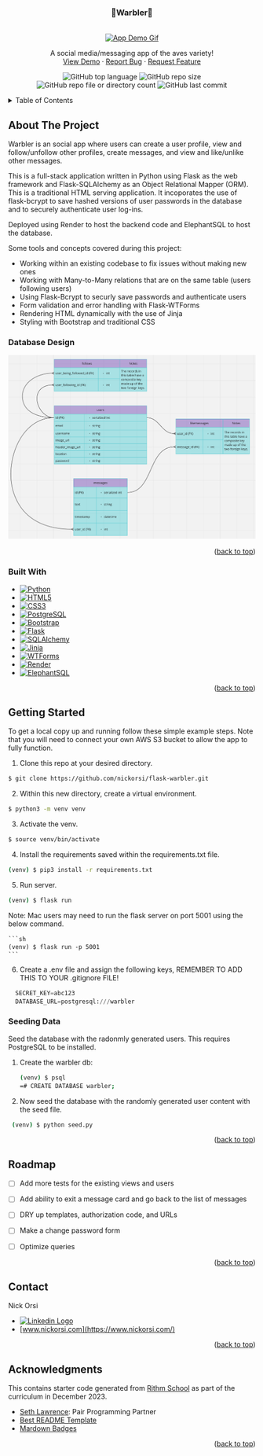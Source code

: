 <!-- Improved compatibility of back to top link: See: https://github.com/othneildrew/Best-README-Template/pull/73 -->
<a name="readme-top"></a>
<!--
*** Thanks for checking out the Best-README-Template. If you have a suggestion
*** that would make this better, please fork the repo and create a pull request
*** or simply open an issue with the tag "enhancement".
*** Don't forget to give the project a star!
*** Thanks again! Now go create something AMAZING! :D
-->



<!-- PROJECT SHIELDS -->
<!--
*** I'm using markdown "reference style" links for readability.
*** Reference links are enclosed in brackets [ ] instead of parentheses ( ).
*** See the bottom of this document for the declaration of the reference variables
*** for contributors-url, forks-url, etc. This is an optional, concise syntax you may use.
*** https://www.markdownguide.org/basic-syntax/#reference-style-links
-->

<!-- PROJECT LOGO -->
<h3 align="center">🐤Warbler🐥</h3>
<br />
<div align="center">
  <a href="https://github.com/nickorsi/satly">
    <img src="static/images/warbler_demo.gif" alt="App Demo Gif">
  </a>
  <p align="center">
    A social media/messaging app of the aves variety!
    <br />
    <a href="https://nick-orsi-warbler.onrender.com/">View Demo</a>
    ·
    <a href="https://github.com/nickorsi/flask-warbler/issues">Report Bug</a>
    ·
    <a href="https://github.com/nickorsi/flask-warbler/issues">Request Feature</a>
  </p>
</div>

<div align="center">

  ![GitHub top language](https://img.shields.io/github/languages/top/nickorsi/flask-warbler)
  ![GitHub repo size](https://img.shields.io/github/repo-size/nickorsi/flask-warbler)
  ![GitHub repo file or directory count](https://img.shields.io/github/directory-file-count/nickorsi/flask-warbler)
  ![GitHub last commit](https://img.shields.io/github/last-commit/nickorsi/flask-warbler)

</div>


<!-- TABLE OF CONTENTS -->
<details>
  <summary>Table of Contents</summary>
  <ol>
    <li>
      <a href="#about-the-project">About The Project</a>
      <ul>
        <li><a href="#built-with">Built With</a></li>
      </ul>
    </li>
    <li>
      <a href="#getting-started">Getting Started</a>
      <ul>
        <li><a href="#prerequisites">Prerequisites</a></li>
        <li><a href="#installation">Installation</a></li>
      </ul>
    </li>
    <li><a href="#usage">Usage</a></li>
    <li><a href="#roadmap">Roadmap</a></li>
    <li><a href="#contributing">Contributing</a></li>
    <li><a href="#license">License</a></li>
    <li><a href="#contact">Contact</a></li>
    <li><a href="#acknowledgments">Acknowledgments</a></li>
  </ol>
</details>



<!-- ABOUT THE PROJECT -->
## About The Project

Warbler is an social app where users can create a user profile, view and follow/unfollow other profiles, create messages, and view and like/unlike other messages.

This is a full-stack application written in Python using Flask as the web framework and Flask-SQLAlchemy as an Object Relational Mapper (ORM). This is a traditional HTML serving application. It incoporates the use of flask-bcrypt to save hashed versions of user passwords in the database and to securely authenticate user log-ins.

Deployed using Render to host the backend code and ElephantSQL to host the database.

Some tools and concepts covered during this project:

* Working within an existing codebase to fix issues without making new ones
* Working with Many-to-Many relations that are on the same table (users following users)
* Using Flask-Bcrypt to securly save passwords and authenticate users
* Form validation and error handling with Flask-WTForms
* Rendering HTML dynamically with the use of Jinja
* Styling with Bootstrap and traditional CSS


### Database Design

<div align="center">
  <a href="static/images/database-design.png">
    <img src="static/images/database-design.png" alt="Database design">
  </a>
</div>


<p align="right">(<a href="#readme-top">back to top</a>)</p>



### Built With

* [![Python][Python.com]][Python-url]
* [![HTML5][HTML5.com]][HTML5-url]
* [![CSS3][CSS3.com]][CSS3-url]
* [![PostgreSQL][PostgreSQL.com]][PostgreSQL-url]
* [![Bootstrap][Bootstrap.com]][Bootstrap-url]
* [![Flask][Flask.com]][Flask-url]
* [![SQLAlchemy][SQLAlchemy.com]][SQLAlchemy-url]
* [![Jinja][Jinja.com]][Jinja-url]
* [![WTForms][WTForms.com]][WTForms-url]
* [![Render][Render.com]][Render-url]
* [![ElephantSQL][ElephantSQL.com]][ElephantSQL-url]

<p align="right">(<a href="#readme-top">back to top</a>)</p>



<!-- GETTING STARTED -->
## Getting Started

To get a local copy up and running follow these simple example steps. Note that you will need to connect your own AWS S3 bucket to allow the app to fully function.

1. Clone this repo at your desired directory.

  ```sh
  $ git clone https://github.com/nickorsi/flask-warbler.git
  ```
2. Within this new directory, create a virtual environment.

  ```sh
  $ python3 -m venv venv
  ```
3. Activate the venv.

  ```sh
  $ source venv/bin/activate
  ```
4. Install the requirements saved within the requirements.txt file.

  ```sh
  (venv) $ pip3 install -r requirements.txt
  ```
5. Run server.

  ```sh
  (venv) $ flask run
  ```
  Note: Mac users may need to run the flask server on port 5001 using the below command.

    ```sh
    (venv) $ flask run -p 5001
    ```

6. Create a .env file and assign the following keys, REMEMBER TO ADD THIS TO YOUR .gitignore FILE!
  ```python
    SECRET_KEY=abc123
    DATABASE_URL=postgresql:///warbler
  ```

### Seeding Data

Seed the database with the radonmly generated users. This requires PostgreSQL to be installed.

1. Create the warbler db:
   ```sh
   (venv) $ psql
   =# CREATE DATABASE warbler;
   ```

2. Now seed the database with the randomly generated user content with the seed file.
  ```sh
   (venv) $ python seed.py
   ```

<p align="right">(<a href="#readme-top">back to top</a>)</p>


<!-- ROADMAP -->
## Roadmap

- [ ] Add more tests for the existing views and users
- [ ] Add ability to exit a message card and go back to the list of messages
- [ ] DRY up templates, authorization code, and URLs
- [ ] Make a change password form
- [ ] Optimize queries


<p align="right">(<a href="#readme-top">back to top</a>)</p>


<!-- CONTACT -->
## Contact

Nick Orsi
* [<img src="https://img.shields.io/badge/linkedin-%230077B5.svg?style=for-the-badge&logo=linkedin&logoColor=white" alt="Linkedin Logo">](https://www.linkedin.com/in/nicholas-orsi-18ab8382/)
* [www.nickorsi.com](https://www.nickorsi.com/)

<p align="right">(<a href="#readme-top">back to top</a>)</p>



<!-- ACKNOWLEDGMENTS -->
## Acknowledgments
This contains starter code generated from [Rithm School](https://www.rithmschool.com/) as part of the curriculum in December 2023.

* [Seth Lawrence](https://github.com/Seth-Lawrence): Pair Programming Partner
* [Best README Template](https://github.com/othneildrew/Best-README-Template)
* [Mardown Badges](https://github.com/Ileriayo/markdown-badges)

<p align="right">(<a href="#readme-top">back to top</a>)</p>



<!-- MARKDOWN LINKS & IMAGES -->
<!-- https://www.markdownguide.org/basic-syntax/#reference-style-links -->
[Python.com]: https://img.shields.io/badge/python-3670A0?style=for-the-badge&logo=python&logoColor=ffdd54
[Python-url]: https://www.python.org/
[JavaScript.com]: https://img.shields.io/badge/javascript-%23323330.svg?style=for-the-badge&logo=javascript&logoColor=%23F7DF1E
[JavaScript-url]: https://developer.mozilla.org/en-US/docs/Web/JavaScript
[HTML5.com]: https://img.shields.io/badge/html5-%23E34F26.svg?style=for-the-badge&logo=html5&logoColor=white
[HTML5-url]: https://developer.mozilla.org/en-US/docs/Web/HTML
[CSS3.com]: https://img.shields.io/badge/css3-%231572B6.svg?style=for-the-badge&logo=css3&logoColor=white
[CSS3-url]: https://developer.mozilla.org/en-US/docs/Web/CSS
[PostgreSQL.com]: https://img.shields.io/badge/postgres-%23316192.svg?style=for-the-badge&logo=postgresql&logoColor=white
[PostgreSQL-url]: https://www.postgresql.org/
[Bootstrap.com]: https://img.shields.io/badge/Bootstrap-563D7C?style=for-the-badge&logo=bootstrap&logoColor=white
[Bootstrap-url]: https://getbootstrap.com
[Flask.com]: https://img.shields.io/badge/flask-%23000.svg?style=for-the-badge&logo=flask&logoColor=white
[Flask-url]: https://flask.palletsprojects.com/en/3.0.x/
[SQLAlchemy.com]: https://img.shields.io/badge/SQLAlchemy-%23D63113?style=for-the-badge
[SQLAlchemy-url]: https://flask-sqlalchemy.palletsprojects.com/en/3.1.x/
[Jinja.com]: https://img.shields.io/badge/jinja-white.svg?style=for-the-badge&logo=jinja&logoColor=black
[Jinja-url]: https://jinja.palletsprojects.com/en/3.1.x/
[WTForms.com]: https://img.shields.io/badge/WTForms-blue
[WTForms-url]: https://flask-wtf.readthedocs.io/en/1.2.x/
[AWS.com]: https://img.shields.io/badge/AWS-%23FF9900.svg?style=for-the-badge&logo=amazon-aws&logoColor=white
[AWS-url]: https://aws.amazon.com/free/?gclid=CjwKCAjwte-vBhBFEiwAQSv_xQ9cNbAh7bqze8OHPqAjkwd9WAcrT9ebcC_gjiMhb5iNz2KDvq9QARoCrkkQAvD_BwE&trk=fce796e8-4ceb-48e0-9767-89f7873fac3d&sc_channel=ps&ef_id=CjwKCAjwte-vBhBFEiwAQSv_xQ9cNbAh7bqze8OHPqAjkwd9WAcrT9ebcC_gjiMhb5iNz2KDvq9QARoCrkkQAvD_BwE:G:s&s_kwcid=AL!4422!3!592542020599!e!!g!!aws!1644045032!68366401852&all-free-tier.sort-by=item.additionalFields.SortRank&all-free-tier.sort-order=asc&awsf.Free%20Tier%20Types=*all&awsf.Free%20Tier%20Categories=*all
[Render.com]: https://img.shields.io/badge/Render-%46E3B7.svg?style=for-the-badge&logo=render&logoColor=white
[Render-url]: https://render.com/
[ElephantSQL.com]: https://img.shields.io/badge/ElephantSQL-%233F9BBF?style=for-the-badge
[ElephantSQL-url]: https://www.elephantsql.com/
